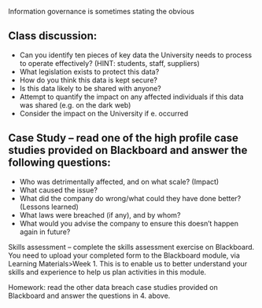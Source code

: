 Information governance is sometimes stating the obvious

## Class discussion:
- Can you identify ten pieces of key data the University needs to process to operate effectively? (HINT: students, staff, suppliers)
- What legislation exists to protect this data?
- How do you think this data is kept secure?
- Is this data likely to be shared with anyone?
- Attempt to quantify the impact on any affected individuals if this data was shared (e.g. on the dark web)
- Consider the impact on the University if e. occurred

## Case Study – read one of the high profile case studies provided on Blackboard and answer the following questions:
- Who was detrimentally affected, and on what scale? (Impact)
- What caused the issue?
- What did the company do wrong/what could they have done better? (Lessons learned)
- What laws were breached (if any), and by whom?
- What would you advise the company to ensure this doesn’t happen again in future?

Skills assessment – complete the skills assessment exercise on Blackboard. You need to upload your completed form to the Blackboard module, via
Learning Materials>Week 1. This is to enable us to better understand your skills and experience to help us plan activities in this module.

Homework: read the other data breach case studies provided on Blackboard and answer the questions in 4. above.